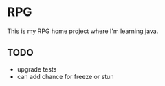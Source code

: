 # RPG
This is my RPG home project where I'm learning java.

## TODO
- upgrade tests
- can add chance for freeze or stun